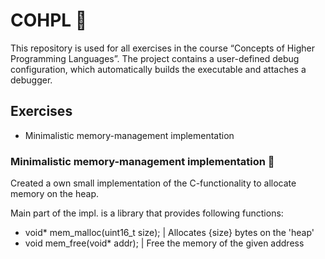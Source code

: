 # COHPL :space_invader:

This repository is used for all exercises in the course “Concepts of Higher Programming Languages”.
The project contains a user-defined debug configuration, which automatically builds the executable and attaches a debugger.

## Exercises

- Minimalistic memory-management implementation

### Minimalistic memory-management implementation :dizzy:

Created a own small implementation of the C-functionality to allocate memory on the heap.

Main part of the impl. is a library that provides following functions:

- void* mem_malloc(uint16_t size);  | Allocates {size} bytes on the 'heap'
- void mem_free(void* addr);        | Free the memory of the given address